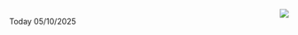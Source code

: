 <img align="right" src="https://media.giphy.com/media/M9gbBd9nbDrOTu1Mqx/giphy.gif">


Today 05/10/2025
